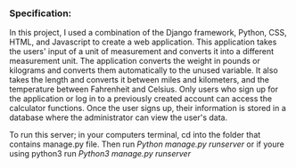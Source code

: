 ### Specification:

In this project, I used a combination of the Django framework, Python, CSS, HTML, and Javascript to create a web application. This application takes the users' input of a unit of measurement and converts it into a different measurement unit. The application converts the weight in pounds or kilograms and converts them automatically to the unused variable. It also takes the length and converts it between miles and kilometers, and the temperature between Fahrenheit and Celsius. Only users who sign up for the application or log in to a previously created account can access the calculator functions. Once the user signs up, their information is stored in a database where the administrator can view the user's data.  



To run this server; in your computers terminal, cd into the folder that contains manage.py file. Then run *Python manage.py runserver* or if youre using python3 run *Python3 manage.py runserver*

